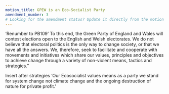 ```yaml
---
motion_title: GPEW is an Eco-Socialist Party
amendment_number: 3
# Looking for the amendment status? Update it directly from the motion page!
---
```

‘Renumber to PB109’
To this end, the Green Party of England and Wales will contest elections open to the English and Welsh electorates. We do not believe that electoral politics is the only way to change society, or that we have all the answers. We, therefore, seek to facilitate and cooperate with movements and initiatives which share our values, principles and objectives to achieve change through a variety of non-violent means, tactics and strategies.”

Insert after strategies
‘Our Ecosocialist values means as a party we stand for system change not climate change and the ongoing destruction of nature for private profit.’
